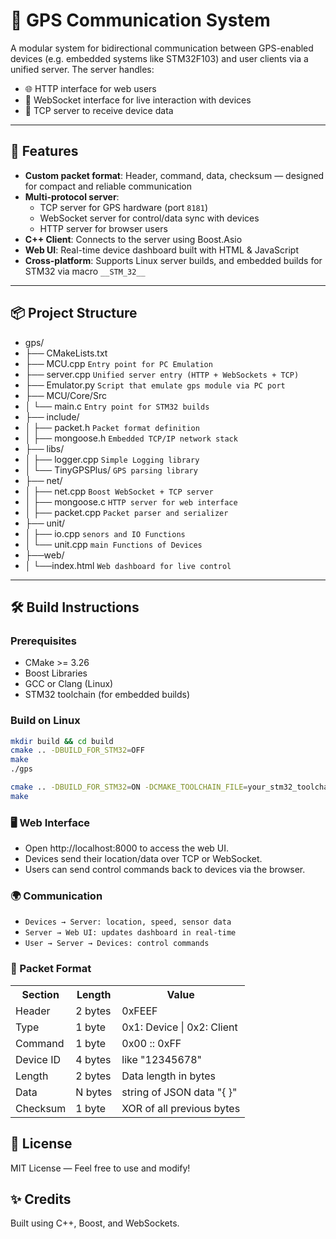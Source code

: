 # 🚀 GPS Communication System

A modular system for bidirectional communication between GPS-enabled devices (e.g. embedded systems like STM32F103) and
user clients via a unified server. The server handles:

- 🌐 HTTP interface for web users
- 🔌 WebSocket interface for live interaction with devices
- 🧭 TCP server to receive device data

---

## 🔧 Features

- **Custom packet format**: Header, command, data, checksum — designed for compact and reliable communication
- **Multi-protocol server**:
    - TCP server for GPS hardware (port `8181`)
    - WebSocket server for control/data sync with devices
    - HTTP server for browser users
- **C++ Client**: Connects to the server using Boost.Asio
- **Web UI**: Real-time device dashboard built with HTML & JavaScript
- **Cross-platform**: Supports Linux server builds, and embedded builds for STM32 via macro `__STM_32__`

---

## 📦 Project Structure

- gps/
- ├── CMakeLists.txt
- ├── MCU.cpp `Entry point for PC Emulation`
- ├── server.cpp `Unified server entry (HTTP + WebSockets + TCP)`
- ├── Emulator.py `Script that emulate gps module via PC port`
- ├── MCU/Core/Src
- │ └── main.c `Entry point for STM32 builds`
- ├── include/
- │ ├── packet.h `Packet format definition`
- │ ├── mongoose.h `Embedded TCP/IP network stack`
- ├── libs/
- │ ├── logger.cpp `Simple Logging library`
- │ └── TinyGPSPlus/ `GPS parsing library`
- ├── net/
- │ ├── net.cpp `Boost WebSocket + TCP server`
- │ ├── mongoose.c `HTTP server for web interface`
- │ ├── packet.cpp `Packet parser and serializer`
- ├── unit/
- │ ├── io.cpp `senors and IO Functions`
- │ └── unit.cpp `main Functions of Devices`
- ├──web/
- │ └──index.html `Web dashboard for live control`

---

## 🛠️ Build Instructions

### Prerequisites

- CMake >= 3.26
- Boost Libraries
- GCC or Clang (Linux)
- STM32 toolchain (for embedded builds)

### Build on Linux

```bash
mkdir build && cd build
cmake .. -DBUILD_FOR_STM32=OFF
make
./gps

cmake .. -DBUILD_FOR_STM32=ON -DCMAKE_TOOLCHAIN_FILE=your_stm32_toolchain.cmake
make
```

### 🖥️ Web Interface

- Open http://localhost:8000 to access the web UI.
- Devices send their location/data over TCP or WebSocket.
- Users can send control commands back to devices via the browser.

### 🌍 Communication

- `Devices → Server: location, speed, sensor data`
- `Server → Web UI: updates dashboard in real-time`
- `User → Server → Devices: control commands`

### 🧪 Packet Format

<table>
  <tr><th>Section</th><th>Length</th><th>Value</th></tr>
  <tr><td>Header</td><td>2 bytes</td><td>0xFEEF</td></tr>
  <tr><td>Type</td><td>1 byte</td><td>0x1: Device | 0x2: Client</td></tr>
  <tr><td>Command</td><td>1 byte</td><td>0x00 :: 0xFF</td></tr>
  <tr><td>Device ID</td><td>4 bytes</td><td>like "12345678"</td></tr>
  <tr><td>Length</td><td>2 bytes</td><td>Data length in bytes</td></tr>
  <tr><td>Data</td><td>N bytes</td><td>string of JSON data "{ }"</td></tr>
  <tr><td>Checksum</td><td>1 byte</td><td>XOR of all previous bytes</td></tr>
</table>

## 📜 License

MIT License — Feel free to use and modify!

## ✨ Credits

Built using C++, Boost, and WebSockets.